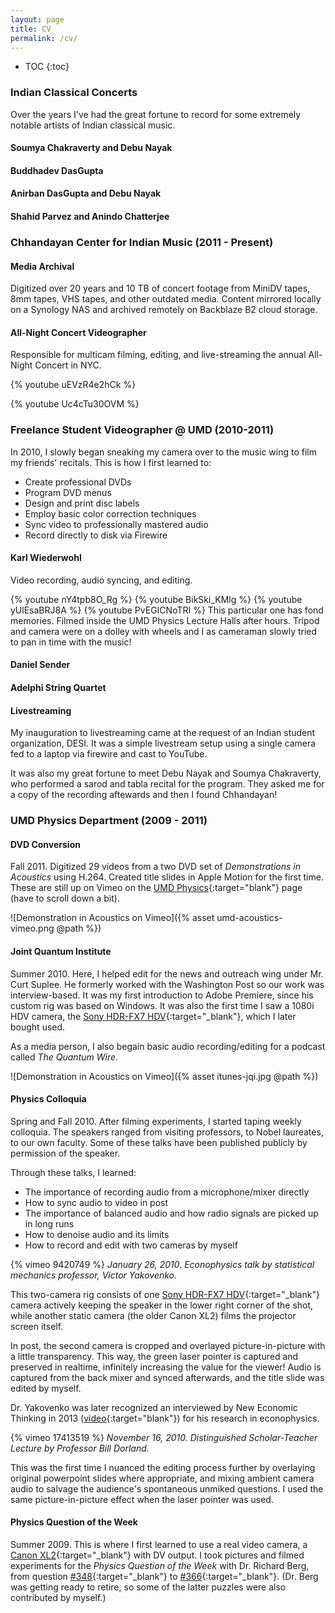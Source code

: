 ```yaml
---
layout: page
title: CV
permalink: /cv/
---
```


* TOC
{:toc}
### Indian Classical Concerts

Over the years I've had the great fortune to record for some extremely notable artists of Indian classical music.

#### Soumya Chakraverty and Debu Nayak

#### Buddhadev DasGupta

#### Anirban DasGupta and Debu Nayak

#### Shahid Parvez and Anindo Chatterjee



### Chhandayan Center for Indian Music (2011 - Present)

#### Media Archival

Digitized over 20 years and 10 TB of concert footage from MiniDV tapes, 8mm tapes, VHS tapes, and other outdated media. Content mirrored locally on a Synology NAS and archived remotely on Backblaze B2 cloud storage.

#### All-Night Concert Videographer

Responsible for multicam filming, editing, and live-streaming the annual All-Night Concert in NYC.

{% youtube uEVzR4e2hCk %}

{% youtube Uc4cTu30OVM %}

### Freelance Student Videographer @ UMD (2010-2011)

In 2010, I slowly began sneaking my camera over to the music wing to film my friends' recitals. This is how I first learned to:

* Create professional DVDs
* Program DVD menus
* Design and print disc labels
* Employ basic color correction techniques
* Sync video to professionally mastered audio
* Record directly to disk via Firewire

#### Karl Wiederwohl
Video recording, audio syncing, and editing.

{% youtube nY4tpb8O_Rg %}
{% youtube BikSki_KMlg %}
{% youtube yUlEsaBRJ8A %}
{% youtube PvEGICNoTRI %}
This particular one has fond memories. Filmed inside the UMD Physics Lecture Halls after hours. Tripod and camera were on a dolley with wheels and I as cameraman slowly tried to pan in time with the music!

#### Daniel Sender

#### Adelphi String Quartet

#### Livestreaming

My inauguration to livestreaming came at the request of an Indian student organization, DESI. It was a simple livestream setup using a single camera fed to a laptop via firewire and cast to YouTube.

It was also my great fortune to meet Debu Nayak and Soumya Chakraverty, who performed a sarod and tabla recital for the program. They asked me for a copy of the recording aftewards and then I found Chhandayan!

### UMD Physics Department (2009 - 2011)

#### DVD Conversion

Fall 2011. Digitized 29 videos from a two DVD set of *Demonstrations in Acoustics* using H.264. Created title slides in Apple Motion for the first time. These are still up on Vimeo on the [UMD Physics](https://vimeo.com/umdphysics){:target="blank"} page (have to scroll down a bit).

![Demonstration in Acoustics on Vimeo]({% asset umd-acoustics-vimeo.png @path %})

#### Joint Quantum Institute

Summer 2010. Here, I helped edit for the news and outreach wing under Mr. Curt Suplee. He formerly worked with the Washington Post so our work was interview-based. It was my first introduction to Adobe Premiere, since his custom rig was based on Windows. It was also the first time I saw a 1080i HDV camera, the [Sony HDR-FX7 HDV](https://www.bhphotovideo.com/c/product/459129-REG/Sony_HDRFX7_HDR_FX7_3CMOS_HDV_1080i.html){:target="_blank"}, which I later bought used.

As a media person, I also begain basic audio recording/editing for a podcast called *The Quantum Wire*.

![Demonstration in Acoustics on Vimeo]({% asset itunes-jqi.jpg @path %})

#### Physics Colloquia

Spring and Fall 2010. After filming experiments, I started taping weekly colloquia. The speakers ranged from visiting professors, to Nobel laureates, to our own faculty. Some of these talks have been published publicly by permission of the speaker.

Through these talks, I learned:

- The importance of recording audio from a microphone/mixer directly
- How to sync audio to video in post
- The importance of balanced audio and how radio signals are picked up in long runs
- How to denoise audio and its limits
- How to record and edit with two cameras by myself

{% vimeo 9420749 %}
*January 26, 2010. Econophysics talk by statistical mechanics professor, Victor Yakovenko.*

This two-camera rig consists of one [Sony HDR-FX7 HDV](https://www.bhphotovideo.com/c/product/459129-REG/Sony_HDRFX7_HDR_FX7_3CMOS_HDV_1080i.html){:target="_blank"} camera actively keeping the speaker in the lower right corner of the shot, while another static camera (the older Canon XL2) films the projector screen itself.

In post, the second camera is cropped and overlayed picture-in-picture with a little transparency. This way, the green laser pointer is captured and preserved in realtime, infinitely increasing the value for the viewer! Audio is captured from the back mixer and synced afterwards, and the title slide was edited by myself.

Dr. Yakovenko was later recognized an interviewed by New Economic Thinking in 2013 ([video](https://youtu.be/aBxjrAjrIZY){:target="blank"}) for his research in econophysics.

{% vimeo 17413519 %}
*November 16, 2010. Distinguished Scholar-Teacher Lecture by Professor Bill Dorland.*

This was the first time I nuanced the editing process further by overlaying original powerpoint slides where appropriate, and mixing ambient camera audio to salvage the audience's spontaneous unmiked questions. I used the same picture-in-picture effect when the laser pointer was used.

#### Physics Question of the Week

Summer 2009. This is where I first learned to use a real video camera, a [Canon XL2](https://www.bhphotovideo.com/c/product/339002-REG/Canon_9549A001_XL2_MiniDV_Camcorder.html){:target="_blank"} with DV output. I took pictures and filmed experiments for the *Physics Question of the Week* with Dr. Richard Berg, from question [#348](https://lecdem.physics.umd.edu/images/ArchivedWebsite/outreach/QOTW/arch18/q348.htm){:target="_blank"} to [#366](https://lecdem.physics.umd.edu/images/ArchivedWebsite/outreach/QOTW/active/q366.htm){:target="_blank"}. (Dr. Berg was getting ready to retire, so some of the latter puzzles were also contributed by myself.)
